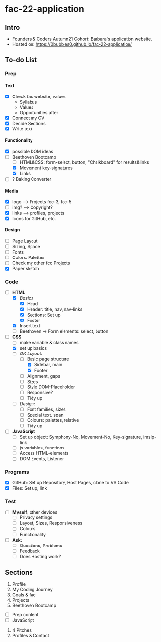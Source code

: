 # fac-22-application

## Intro

* Founders &amp; Coders Autumn21 Cohort: Barbara's application website.
* Hosted on: <https://0bubbles0.github.io/fac-22-application/>

## To-do List

### Prep

#### Text

- [x] Check fac website, values
  * Syllabus
  * Values
  * Opportunities after
- [x] Connect my CV
- [x] Decide Sections
- [x] Write text

#### Functionality

- [x] possible DOM ideas
- [ ] Beethoven Bootcamp
  - [ ] HTML&CSS: form-select, button, "Chalkboard" for results&links
  - [x] Movement key-signatures
  - [x] Links
- [ ] ? Baking Converter

#### Media

- [x] logo --> Projects fcc-3, fcc-5
- [ ] img? --> Copyright?
- [x] links --> profiles, projects
- [x] Icons for GitHub, etc.

#### Design

- [ ] Page Layout
- [ ] Sizing, Space
- [ ] Fonts
- [ ] Colors: Palettes
- [ ] Check my other fcc Projects
- [x] Paper sketch

### Code

- [ ] **HTML**
  - [x] *Basics*
    - [x] Head
    - [x] Header: title, nav, nav-links
    - [x] Sections: Set up
    - [x] Footer
  - [x] Insert text
  - [ ] Beethoven -> Form elements: select, button
- [ ] **CSS**
  - [ ] make variable & class names
  - [x] set up basics
  - [ ] *OK Layout:*
    - [ ] Basic page structure
      - [x] Sidebar, main
      - [x] Footer
    - [ ] Alignment, gaps
    - [ ] Sizes
    - [ ] Style DOM-Placeholder
    - [ ] Responsive?
    - [ ] Tidy up
  - [ ] *Design:*
    - [ ] Font families, sizes
    - [ ] Special text, span
    - [ ] Colours: palettes, relative
    - [ ] Tidy up
- [ ] **JavaScript**
  - [ ] Set up object: Symphony-No, Movement-No, Key-signature, imslp-link
  - [ ] js variables, functions
  - [ ] Access HTML-elements
  - [ ] DOM Events, Listener

### Programs

- [x] GitHub: Set up Repository, Host Pages, clone to VS Code
- [x] Files: Set up, link

### Test

- [ ] **Myself**, other devices
  - [ ] Privacy settings
  - [ ] Layout, Sizes, Responsiveness
  - [ ] Colours
  - [ ] Functionality
- [ ] **Ask:**
  - [ ] Questions, Problems
  - [ ] Feedback
  - [ ] Does Hosting work?

## Sections

1. Profile
1. My Coding Journey
1. Goals & fac
1. Projects
1. Beethoven Bootcamp
- [ ] Prep content
- [ ] JavaScript
1. 4 Pitches
1. Profiles & Contact
